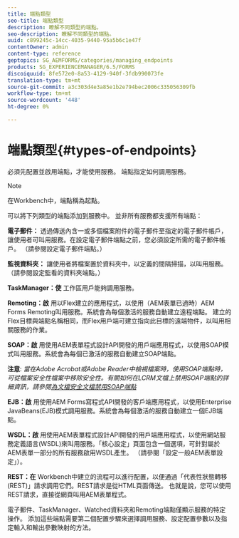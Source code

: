 ```yaml
---
title: 端點類型
seo-title: 端點類型
description: 瞭解不同類型的端點。
seo-description: 瞭解不同類型的端點。
uuid: c899245c-14cc-4035-9440-95a5b6c1e47f
contentOwner: admin
content-type: reference
geptopics: SG_AEMFORMS/categories/managing_endpoints
products: SG_EXPERIENCEMANAGER/6.5/FORMS
discoiquuid: 8fe572e0-8a53-4129-940f-3fdb990073fe
translation-type: tm+mt
source-git-commit: a3c303d4e3a85e1b2e794bec2006c335056309fb
workflow-type: tm+mt
source-wordcount: '448'
ht-degree: 0%

---
```



# 端點類型{#types-of-endpoints}

必須先配置並啟用端點，才能使用服務。 端點指定如何調用服務。

>[!NOTE]
>
>在Workbench中，端點稱為起點。

可以將下列類型的端點添加到服務中。 並非所有服務都支援所有端點：

**電子郵件：** 透過傳送內含一或多個檔案附件的電子郵件至指定的電子郵件帳戶，讓使用者可叫用服務。在設定電子郵件端點之前，您必須設定所需的電子郵件帳戶。 （請參閱設定電子郵件端點。）

**監視資料夾：** 讓使用者將檔案置於資料夾中，以定義的間隔掃描，以叫用服務。（請參閱設定監看的資料夾端點。）

**TaskManager：使** 工作區用戶能夠調用服務。

**Remoting：啟** 用以Flex建立的應用程式，以使用（AEM表單已過時）AEM Forms Remoting叫用服務。系統會為每個激活的服務自動建立遠程端點。 建立的Flex目標與端點名稱相同，而Flex用戶端可建立指向此目標的遠端物件，以叫用相關服務的作業。

**SOAP：啟** 用使用AEM表單程式設計API開發的用戶端應用程式，以使用SOAP模式叫用服務。系統會為每個已激活的服務自動建立SOAP端點。

**注意**: *當在Adobe Acrobat或Adobe Reader中檢視檔案時，使用SOAP端點時，可從檔案安全性檔案中移除安全性。有關如何在LCRM文檔上禁用SOAP端點的詳細資訊，請參閱[為文檔安全文檔禁用SOAP端點](/help/forms/using/admin-help/configuring-client-server-options.md#disable-soap-endpoints-for-document-security-documents)*

**EJB：啟** 用使用AEM Forms寫程式API開發的客戶端應用程式，以使用Enterprise JavaBeans(EJB)模式調用服務。系統會為每個激活的服務自動建立一個EJB端點。

**WSDL：啟** 用使用AEM表單程式設計API開發的用戶端應用程式，以使用網站服務定義語言(WSDL)來叫用服務。「核心設定」頁面包含一個選項，可針對屬於AEM表單一部分的所有服務啟用WSDL產生。 （請參閱「設定一般AEM表單設定」）。

**REST：在** Workbench中建立的流程可以進行配置，以便通過「代表性狀態轉移(REST)」請求調用它們。REST請求是從HTML頁面傳送。 也就是說，您可以使用REST請求，直接從網頁叫用AEM表單程式。

電子郵件、TaskManager、Watched資料夾和Remoting端點僅顯示服務的特定操作。 添加這些端點需要第二個配置步驟來選擇調用服務、設定配置參數以及指定輸入和輸出參數映射的方法。
